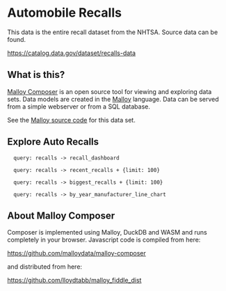 # Automobile Recalls
This data is the entire recall dataset from the NHTSA.  Source data can be found.

https://catalog.data.gov/dataset/recalls-data

## What is this?

[Malloy Composer](https://github.com/malloydata/malloy-composer) is an open source tool for viewing and exploring data sets.  Data models are created in the  [Malloy](https://github.com/malloydata/malloy/) language.  Data can be served from a simple webserver or from a SQL database.  

See the [Malloy source code](https://github.com/malloydata/malloy-samples/tree/main/duckdb/auto_recalls) for this data set.


## Explore Auto Recalls


<!-- malloy-query  
  name="Recall Dashboard"
  description="by manufacturer, look at recall history."
  model="./auto_recalls.malloy"
  renderer="dashboard"
-->
```malloy
  query: recalls -> recall_dashboard
```


<!-- malloy-query  
  name="Most Recent Recalls"
  model="./auto_recalls.malloy"
-->
```malloy
  query: recalls -> recent_recalls + {limit: 100}
```

<!-- malloy-query  
  name="Largest Recalls"
  model="./auto_recalls.malloy"
  description="There have been some historically large recalls, from Honda airbags, to Firestone Tires with separating treads.  Here is a list of the largest recalls of all time."
-->
```malloy
  query: recalls -> biggest_recalls + {limit: 100}
```

<!-- malloy-query  
  name="Manufacturer's Recalls over Time"
  model="./auto_recalls.malloy"
  description="Line chart of the top manufacturers over time"
  renderer="line_chart"
-->
```malloy
  query: recalls -> by_year_manufacturer_line_chart 
```

## About Malloy Composer

Composer is implemented using Malloy, DuckDB and WASM and runs completely
in your browser.  Javascript code is compiled from here:

  https://github.com/malloydata/malloy-composer
  
 and distributed from here:
 
   https://github.com/lloydtabb/malloy_fiddle_dist
